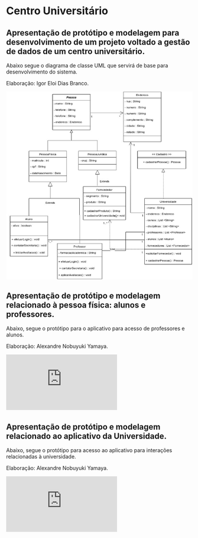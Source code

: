 ﻿# Centro Universitário
## Apresentação de protótipo e modelagem para desenvolvimento de um projeto voltado a gestão de dados de um centro universitário.
Abaixo segue o diagrama de classe UML que servirá de base para desenvolvimento do sistema.

Elaboração: Igor Eloi Dias Branco.


![DiagramaClasse](https://github.com/igoreloidiasbranco/centro_universitario/blob/main/DiagramaClasse.jpg)

## Apresentação de protótipo e modelagem relacionado à pessoa física: alunos e professores.

Abaixo, segue o protótipo para o aplicativo para acesso de professores e alunos.

Elaboração: Alexandre Nobuyuki Yamaya.

![Representação Pessoa Física](https://github.com/igoreloidiasbranco/centro_universitario/blob/main/Copy%20of%20Prototype%20Template%20(5).PDF)

## Apresentação de protótipo e modelagem relacionado ao aplicativo da Universidade.

Abaixo, segue o protótipo para acesso ao aplicativo para interações relacionadas à universidade.

Elaboração: Alexandre Nobuyuki Yamaya.

![Representação Universidade](https://github.com/igoreloidiasbranco/centro_universitario/blob/main/Prototype%20Template%20(2).PDF)
